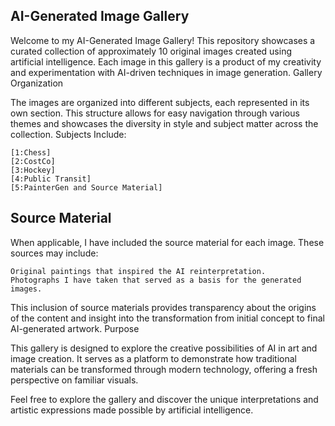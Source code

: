 ## AI-Generated Image Gallery

Welcome to my AI-Generated Image Gallery! This repository showcases a curated collection of approximately 10 original images created using artificial intelligence. Each image in this gallery is a product of my creativity and experimentation with AI-driven techniques in image generation.
Gallery Organization

The images are organized into different subjects, each represented in its own section. This structure allows for easy navigation through various themes and showcases the diversity in style and subject matter across the collection.
Subjects Include:

    [1:Chess] 
    [2:CostCo] 
    [3:Hockey] 
    [4:Public Transit]
    [5:PainterGen and Source Material]
   

## Source Material

When applicable, I have included the source material for each image. These sources may include:

    Original paintings that inspired the AI reinterpretation.
    Photographs I have taken that served as a basis for the generated images.

This inclusion of source materials provides transparency about the origins of the content and insight into the transformation from initial concept to final AI-generated artwork.
Purpose

This gallery is designed to explore the creative possibilities of AI in art and image creation. It serves as a platform to demonstrate how traditional materials can be transformed through modern technology, offering a fresh perspective on familiar visuals.

Feel free to explore the gallery and discover the unique interpretations and artistic expressions made possible by artificial intelligence.